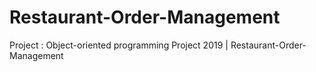 # Restaurant-Order-Management
Project : Object-oriented programming Project 2019 | Restaurant-Order-Management
